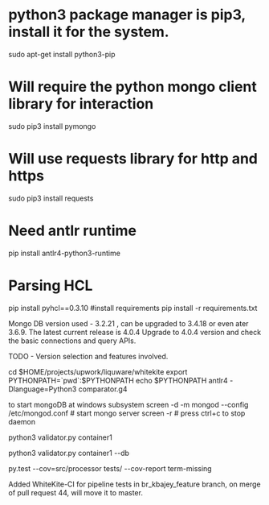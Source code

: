 # python3 package manager is pip3, install it for the system.
sudo apt-get install python3-pip
# Will require the python mongo client library for interaction
sudo pip3 install pymongo
# Will use requests library for http and https
sudo pip3 install requests
# Need antlr runtime
pip install antlr4-python3-runtime
# Parsing HCL
pip install pyhcl==0.3.10
#install requirements
pip install -r requirements.txt

Mongo DB version used - 3.2.21 , can be upgraded to 3.4.18 or even ater 3.6.9. The latest current release is 4.0.4
Upgrade to 4.0.4 version and check the basic connections and query APIs.

TODO - Version selection and features involved.

cd $HOME/projects/upwork/liquware/whitekite
export PYTHONPATH=`pwd`:$PYTHONPATH
echo $PYTHONPATH
antlr4 -Dlanguage=Python3 comparator.g4

to start mongoDB at windows subsystem
screen -d -m mongod --config /etc/mongod.conf # start mongo server
screen -r # press ctrl+c to stop daemon


python3 validator.py container1

python3 validator.py container1 --db

py.test --cov=src/processor tests/ --cov-report term-missing

Added WhiteKite-CI for pipeline tests in br_kbajey_feature branch, on merge of pull request 44, will move it to master.
